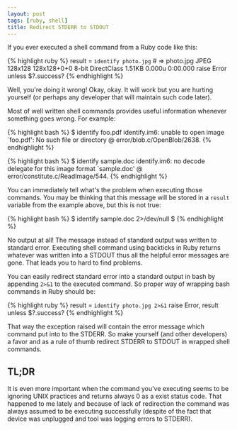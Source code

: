 ```yaml
---
layout: post
tags: [ruby, shell]
title: Redirect STDERR to STDOUT
---
```

If you ever executed a shell command from a Ruby code like this:

{% highlight ruby %}
result = `identify photo.jpg` # => photo.jpg JPEG 128x128 128x128+0+0 8-bit DirectClass 1.51KB 0.000u 0:00.000
raise Error unless $?.success?
{% endhighlight %}

Well, you're doing it wrong! Okay, okay. It will work but you are hurting
yourself (or perhaps any developer that will maintain such code later).

Most of well written shell commands provides useful information whenever
something goes wrong. For example:

{% highlight bash %}
$ identify foo.pdf
identify.im6: unable to open image `foo.pdf': No such file or directory @ error/blob.c/OpenBlob/2638.
{% endhighlight %}

{% highlight bash %}
$ identify sample.doc
identify.im6: no decode delegate for this image format `sample.doc' @ error/constitute.c/ReadImage/544.
{% endhighlight %}

You can immediately tell what's the problem when executing those commands.
You may be thinking that this message will be stored in a `result` variable from
the example above, but this is not true:

{% highlight bash %}
$ identify sample.doc 2>/dev/null
$
{% endhighlight %}

No output at all! The message instead of standard output was written to
standard error. Executing shell command using backticks in Ruby returns whatever was
written into a STDOUT thus all the helpful error messages are gone. That
leads you to hard to find problems.

You can easily redirect standard error into a standard output in bash by
appending ``2>&1`` to the executed command. So proper way of wrapping bash
commands in Ruby should be:


{% highlight ruby %}
result = `identify photo.jpg 2>&1`
raise Error, result unless $?.success?
{% endhighlight %}

That way the exception raised will contain the error message which
command put into to the STDERR. So make yourself (and other developers) a favor
and as a rule of thumb redirect STDERR to STDOUT in wrapped shell commands.

## TL;DR

It is even more important when the command you've executing seems to be ignoring
UNIX practices and returns always 0 as a exist status code. That happened to me
lately and because of lack of redirection the command was always assumed to be executing
successfully (despite of the fact that device was unplugged and tool was logging errors
to STDERR).
